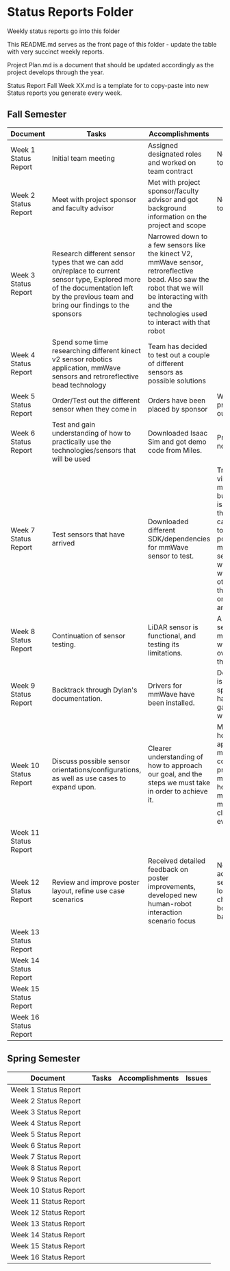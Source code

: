 # Status Reports Folder

Weekly status reports go into this folder

This README.md serves as the front page of this folder - update the table with very succinct weekly reports.

Project Plan.md is a document that should be updated accordingly as the project develops through the year.

Status Report Fall Week XX.md is a template for to copy-paste into new Status reports you generate every week.

## Fall Semester

| Document | Tasks | Accomplishments | Issues |
|---|---|---|---|
| Week 1 Status Report | Initial team meeting | Assigned designated roles and worked on team contract | No problems to report! |
| Week 2 Status Report | Meet with project sponsor and faculty advisor| Met with project sponsor/faculty advisor and got background information on the project and scope | No problems to report! |
| Week 3 Status Report | Research different sensor types that we can add on/replace to current sensor type, Explored more of the documentation left by the previous team and bring our findings to the sponsors | Narrowed down to a few sensors like the kinect V2, mmWave sensor, retroreflective bead. Also saw the robot that we will be interacting with and the technologies used to interact with that robot | |
| Week 4 Status Report | Spend some time researching different kinect v2 sensor robotics application, mmWave sensors and retroreflective bead technology | Team has decided to test out a couple of different sensors as possible solutions | |
| Week 5 Status Report | Order/Test out the different sensor when they come in | Orders have been placed by sponsor | Waiting on product to test out |
| Week 6 Status Report | Test and gain understanding of how to practically use the technologies/sensors that will be used| Downloaded Isaac Sim and got demo code from Miles. | Product has not arrived |
| Week 7 Status Report | Test sensors that have arrived | Downloaded different SDK/dependencies for mmWave sensor to test. | Tried to visualize mmWave data but ran into an issue where the visualizer can't connect to the COM ports of the mmWave sensor. And we are still waiting on the other sensors that was ordered to arrive. |
| Week 8 Status Report | Continuation of sensor testing. | LiDAR sensor is functional, and testing its limitations. | A little trouble setting up mmWave, Sam will be taking over setup for this sensor. |
| Week 9 Status Report | Backtrack through Dylan's documentation. | Drivers for mmWave have been installed. | Documentation is a little sparse, will have to fill in gaps along the way. |
| Week 10 Status Report | Discuss possible sensor orientations/configurations, as well as use cases to expand upon. | Clearer understanding of how to approach our goal, and the steps we must take in order to achieve it. | Misdirection of how to approach making sensor configuration prior to meeting, however meeting with mentors cleared everything up. |
| Week 11 Status Report | | | |
| Week 12 Status Report | Review and improve poster layout, refine use case scenarios | Received detailed feedback on poster improvements, developed new human-robot interaction scenario focus | Need to address robot self-localization challenges and boolean logic backup plans |
| Week 13 Status Report | | | |
| Week 14 Status Report | | | |
| Week 15 Status Report | | | |
| Week 16 Status Report | | | |

## Spring Semester

| Document | Tasks | Accomplishments| Issues |
|---|---|---|---|
| Week 1 Status Report | | | |
| Week 2 Status Report | | | |
| Week 3 Status Report | | | |
| Week 4 Status Report | | | |
| Week 5 Status Report | | | |
| Week 6 Status Report | | | |
| Week 7 Status Report | | | |
| Week 8 Status Report | | | |
| Week 9 Status Report | | | |
| Week 10 Status Report | | | |
| Week 11 Status Report | | | |
| Week 12 Status Report | | | |
| Week 13 Status Report | | | |
| Week 14 Status Report | | | |
| Week 15 Status Report | | | |
| Week 16 Status Report | | | |
